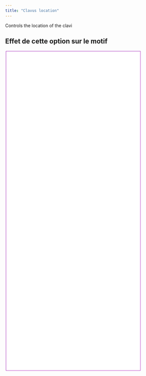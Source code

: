 ```yaml
---
title: "Clavus location"
---
```


Controls the location of the clavi

## Effet de cette option sur le motif

![Cette image montre l'effet de cette option en superposant plusieurs variantes qui ont une valeur différente pour cette option](tiberius_clavuslocation_sample.svg "Effect of this option on the pattern")
